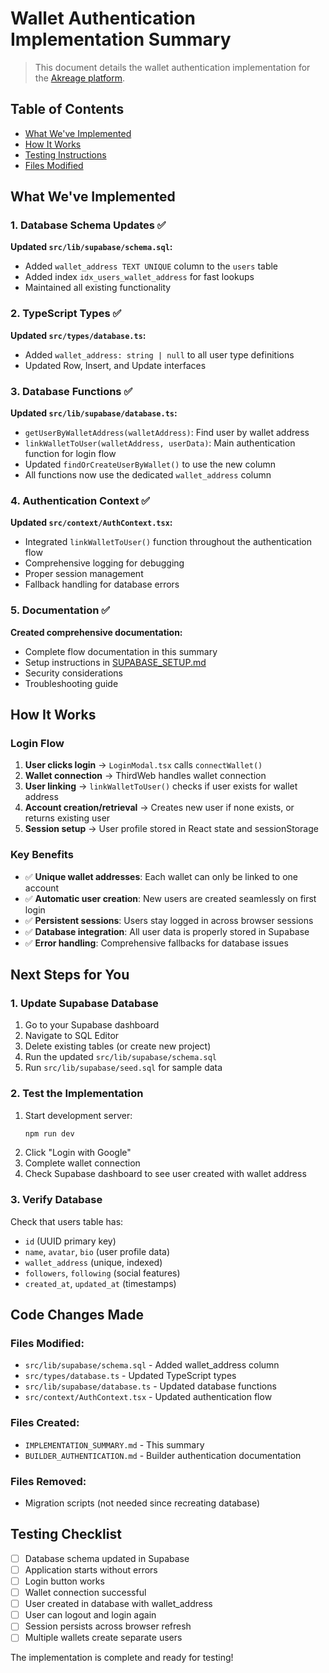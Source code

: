 # Wallet Authentication Implementation Summary

> This document details the wallet authentication implementation for the [Akreage platform](./README.md).

## Table of Contents
- [What We've Implemented](#what-weve-implemented)
- [How It Works](#how-it-works)
- [Testing Instructions](#testing-instructions)
- [Files Modified](#files-modified)

## What We've Implemented

### 1. Database Schema Updates ✅

**Updated `src/lib/supabase/schema.sql`:**
- Added `wallet_address TEXT UNIQUE` column to the `users` table
- Added index `idx_users_wallet_address` for fast lookups
- Maintained all existing functionality

### 2. TypeScript Types ✅

**Updated `src/types/database.ts`:**
- Added `wallet_address: string | null` to all user type definitions
- Updated Row, Insert, and Update interfaces

### 3. Database Functions ✅

**Updated `src/lib/supabase/database.ts`:**
- `getUserByWalletAddress(walletAddress)`: Find user by wallet address
- `linkWalletToUser(walletAddress, userData)`: Main authentication function for login flow
- Updated `findOrCreateUserByWallet()` to use the new column
- All functions now use the dedicated `wallet_address` column

### 4. Authentication Context ✅

**Updated `src/context/AuthContext.tsx`:**
- Integrated `linkWalletToUser()` function throughout the authentication flow
- Comprehensive logging for debugging
- Proper session management
- Fallback handling for database errors

### 5. Documentation ✅

**Created comprehensive documentation:**
- Complete flow documentation in this summary
- Setup instructions in [SUPABASE_SETUP.md](./SUPABASE_SETUP.md)
- Security considerations
- Troubleshooting guide

## How It Works

### Login Flow

1. **User clicks login** → `LoginModal.tsx` calls `connectWallet()`
2. **Wallet connection** → ThirdWeb handles wallet connection
3. **User linking** → `linkWalletToUser()` checks if user exists for wallet address
4. **Account creation/retrieval** → Creates new user if none exists, or returns existing user
5. **Session setup** → User profile stored in React state and sessionStorage

### Key Benefits

- ✅ **Unique wallet addresses**: Each wallet can only be linked to one account
- ✅ **Automatic user creation**: New users are created seamlessly on first login
- ✅ **Persistent sessions**: Users stay logged in across browser sessions
- ✅ **Database integration**: All user data is properly stored in Supabase
- ✅ **Error handling**: Comprehensive fallbacks for database issues

## Next Steps for You

### 1. Update Supabase Database

1. Go to your Supabase dashboard
2. Navigate to SQL Editor
3. Delete existing tables (or create new project)
4. Run the updated `src/lib/supabase/schema.sql`
5. Run `src/lib/supabase/seed.sql` for sample data

### 2. Test the Implementation

1. Start development server: 
   ```bash
   npm run dev
   ```
2. Click "Login with Google" 
3. Complete wallet connection
4. Check Supabase dashboard to see user created with wallet address

### 3. Verify Database

Check that users table has:
- `id` (UUID primary key)
- `name`, `avatar`, `bio` (user profile data)
- `wallet_address` (unique, indexed)
- `followers`, `following` (social features)
- `created_at`, `updated_at` (timestamps)

## Code Changes Made

### Files Modified:
- `src/lib/supabase/schema.sql` - Added wallet_address column
- `src/types/database.ts` - Updated TypeScript types
- `src/lib/supabase/database.ts` - Updated database functions
- `src/context/AuthContext.tsx` - Updated authentication flow

### Files Created:
- `IMPLEMENTATION_SUMMARY.md` - This summary
- `BUILDER_AUTHENTICATION.md` - Builder authentication documentation

### Files Removed:
- Migration scripts (not needed since recreating database)

## Testing Checklist

- [ ] Database schema updated in Supabase
- [ ] Application starts without errors
- [ ] Login button works
- [ ] Wallet connection successful
- [ ] User created in database with wallet_address
- [ ] User can logout and login again
- [ ] Session persists across browser refresh
- [ ] Multiple wallets create separate users

The implementation is complete and ready for testing! 